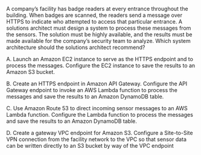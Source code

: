 A company’s facility has badge readers at every entrance throughout the building. When badges are scanned, the readers send a message over HTTPS to indicate who attempted to access that particular entrance. A solutions architect must design a system to process these messages from the sensors. The solution must be highly available, and the results must be made available for the company’s security team to analyze. Which system architecture should the solutions architect recommend? 

A. Launch an Amazon EC2 instance to serve as the HTTPS endpoint and to process the messages. Configure the EC2 instance to save the results to an Amazon S3 bucket. 

B. Create an HTTPS endpoint in Amazon API Gateway. Configure the API Gateway endpoint to invoke an AWS Lambda function to process the messages and save the results to an Amazon DynamoDB table. 

C. Use Amazon Route 53 to direct incoming sensor messages to an AWS Lambda function. Configure the Lambda function to process the messages and save the results to an Amazon DynamoDB table. 

D. Create a gateway VPC endpoint for Amazon S3. Configure a Site-to-Site VPN connection from the facility network to the VPC so that sensor data can be written directly to an S3 bucket by way of the VPC endpoint